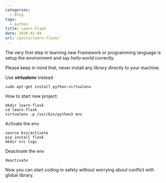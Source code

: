 ```yaml
---
categories:
  - Blog
tags:
  - python
title: Learn Flask
date: 2020-02-04
url: /posts/learn-flask/
---
```



The very first step in learning new Framework or programming
language is setup the environment and say *hello world* correctly.

Please keep in mind that, never install any library directly to your machine.

Use **virtualenv** instead
```
sudo apt-get install python-virtualenv
```

How to start new project:

```
mkdir learn-flask
cd learn-flask
virtualenv -p /usr/bin/python3 env
```

Activate the env

```
source bin/activate
pip install flask
mkdir src logs
```

Deactivate the env

```
deactivate
```
Now you can start coding in safety without worrying about conflict with global library.